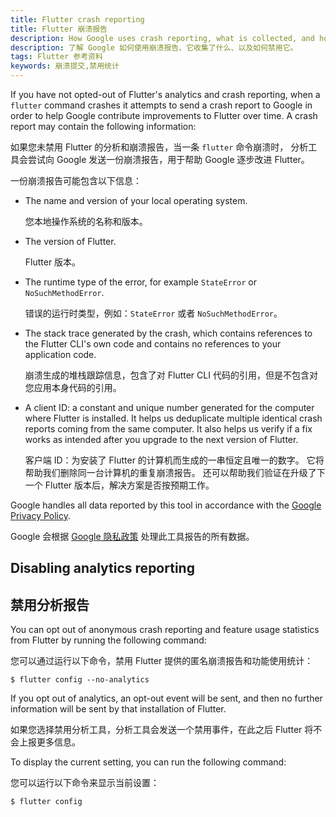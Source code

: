 ```yaml
---
title: Flutter crash reporting
title: Flutter 崩溃报告
description: How Google uses crash reporting, what is collected, and how to opt out.
description: 了解 Google 如何使用崩溃报告、它收集了什么、以及如何禁用它。
tags: Flutter 参考资料
keywords: 崩溃提交,禁用统计
---
```


If you have not opted-out of Flutter's analytics and crash reporting,
when a `flutter` command crashes it attempts to send a crash report
to Google in order to help Google contribute improvements to Flutter
over time. A crash report may contain the following information:

如果您未禁用 Flutter 的分析和崩溃报告，当一条 `flutter` 命令崩溃时，
分析工具会尝试向 Google 发送一份崩溃报告，用于帮助 Google 逐步改进 Flutter。

一份崩溃报告可能包含以下信息：

* The name and version of your local operating system.

  您本地操作系统的名称和版本。
    
* The version of Flutter.

  Flutter 版本。
    
* The runtime type of the error, for example `StateError` or 
  `NoSuchMethodError`.
  
  错误的运行时类型，例如：`StateError` 或者 `NoSuchMethodError`。
    
* The stack trace generated by the crash, which contains references to 
  the Flutter CLI's own code and contains no references to your application 
  code.
  
  崩溃生成的堆栈跟踪信息，包含了对 Flutter CLI 代码的引用，但是不包含对您应用本身代码的引用。
  
* A client ID: a constant and unique number generated for the
  computer where Flutter is installed.
  It helps us deduplicate multiple identical crash
  reports coming from the same computer.
  It also helps us verify if a fix works
  as intended after you upgrade to the next version of Flutter.
  
  客户端 ID：为安装了 Flutter 的计算机而生成的一串恒定且唯一的数字。
  它将帮助我们删除同一台计算机的重复崩溃报告。
  还可以帮助我们验证在升级了下一个 Flutter 版本后，解决方案是否按预期工作。

Google handles all data reported by this tool in accordance with the 
[Google Privacy Policy][].

Google 会根据 [Google 隐私政策][Google Privacy Policy]
处理此工具报告的所有数据。

## Disabling analytics reporting

## 禁用分析报告

You can opt out of anonymous crash reporting and feature
usage statistics from Flutter by running the following command:

您可以通过运行以下命令，禁用 Flutter 提供的匿名崩溃报告和功能使用统计：

```terminal
$ flutter config --no-analytics
```

If you opt out of analytics, an opt-out event will be sent,
and then no further information will be sent by that
installation of Flutter. 

如果您选择禁用分析工具，分析工具会发送一个禁用事件，在此之后 Flutter 将不会上报更多信息。

To display the current setting, you can run the following command:

您可以运行以下命令来显示当前设置：

```terminal
$ flutter config
```

[Google Privacy Policy]: https://policies.google.com/privacy
